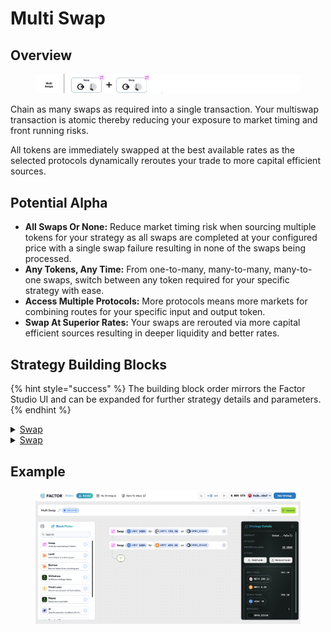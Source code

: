 # Multi Swap

## Overview

<figure><img src="../../../.gitbook/assets/image (48).png" alt=""><figcaption></figcaption></figure>

Chain as many swaps as required into a single transaction. Your multiswap transaction is atomic thereby reducing your exposure to market timing and front running risks.

All tokens are immediately swapped at the best available rates as the selected protocols dynamically reroutes your trade to more capital efficient sources.

## Potential Alpha

* **All Swaps Or None:** Reduce market timing risk when sourcing multiple tokens for your strategy as all swaps are completed at your configured price with a single swap failure resulting in none of the swaps being processed.
* **Any Tokens, Any Time:** From one-to-many, many-to-many, many-to-one swaps, switch between any token required for your specific strategy with ease.
* **Access Multiple Protocols:** More protocols means more markets for combining routes for your specific input and output token.
* **Swap At Superior Rates:** Your swaps are rerouted via more capital efficient sources resulting in deeper liquidity and better rates.

## Strategy Building Blocks

{% hint style="success" %}
The building block order mirrors the Factor Studio UI and can be expanded for further strategy details and parameters.
{% endhint %}

<details>

<summary><a href="../../../factor-building-blocks/swap/">Swap</a></summary>

* Select the tokens to swap
  * Token purchases: Input token is the token to swap from and output token is the target token.
  * Token sales: Input token is the token to sell and output token is the token to receive.
* Specify input token amount

</details>

<details>

<summary><a href="../../../factor-building-blocks/swap/">Swap</a></summary>

* Select the tokens to swap
  * Token purchases: Input token is the token to swap from and output token is the target token.
  * Token sales: Input token is the token to sell and output token is the token to receive.
* Specify input token amount

</details>

## Example

<figure><img src="../../../.gitbook/assets/image (2) (1) (1).png" alt=""><figcaption></figcaption></figure>
